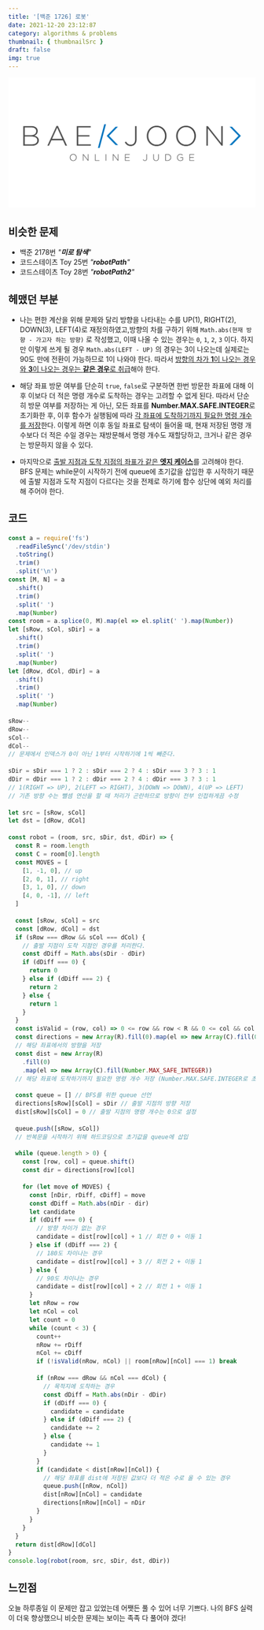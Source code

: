 ```yaml
---
title: '[백준 1726] 로봇'
date: 2021-12-20 23:12:87
category: algorithms & problems
thumbnail: { thumbnailSrc }
draft: false
img: true
---
```


[![backjoon](./img/backjoon.png)](https://www.acmicpc.net/problem/1726)

## 비슷한 문제

- 백준 2178번 _"**미로 탐색**"_
- 코드스테이츠 Toy 25번 _"**robotPath**"_
- 코드스테이츠 Toy 28번 _"**robotPath2**"_

## 헤맸던 부분

- 나는 편한 계산을 위해 문제와 달리 방향을 나타내는 수를 UP(1), RIGHT(2), DOWN(3), LEFT(4)로 재정의하였고,방향의 차를 구하기 위해 `Math.abs(현재 방향 - 가고자 하는 방향)` 로 작성했고, 이때 나올 수 있는 경우는 `0`, `1`, `2`, `3` 이다. 하지만 이렇게 쓰게 될 경우 `Math.abs(LEFT - UP)` 의 경우는 3이 나오는데 실제로는 90도 만에 전환이 가능하므로 1이 나와야 한다. 따라서 <u>방향의 차가 **1**이 나오는 경우와 **3**이 나오는 경우는 **같은 경우**로 취급</u>해야 한다.

* 해당 좌표 방문 여부를 단순히 `true`, `false`로 구분하면 한번 방문한 좌표에 대해 이후 이보다 더 적은 명령 개수로 도착하는 경우는 고려할 수 없게 된다. 따라서 단순히 방문 여부를 저장하는 게 아닌, 모든 좌표를 **Number.MAX.SAFE.INTEGER**로 초기화한 후, 이후 함수가 실행됨에 따라 <u>각 좌표에 도착하기까지 필요한 명령 개수를 저장</u>한다. 이렇게 하면 이후 동일 좌표로 탐색이 들어올 때, 현재 저장된 명령 개수보다 더 적은 수일 경우는 재방문해서 명령 개수도 재할당하고, 크거나 같은 경우는 방문하지 않을 수 있다.

* 마지막으로 <u>출발 지점과 도착 지점의 좌표가 같은 **엣지 케이스**</u>를 고려해야 한다. BFS 문제는 while문이 시작하기 전에 queue에 초기값을 삽입한 후 시작하기 때문에 출발 지점과 도착 지점이 다르다는 것을 전제로 하기에 함수 상단에 예외 처리를 해 주어야 한다.

## 코드

```js
const a = require('fs')
  .readFileSync('/dev/stdin')
  .toString()
  .trim()
  .split('\n')
const [M, N] = a
  .shift()
  .trim()
  .split(' ')
  .map(Number)
const room = a.splice(0, M).map(el => el.split(' ').map(Number))
let [sRow, sCol, sDir] = a
  .shift()
  .trim()
  .split(' ')
  .map(Number)
let [dRow, dCol, dDir] = a
  .shift()
  .trim()
  .split(' ')
  .map(Number)

sRow--
dRow--
sCol--
dCol--
// 문제에서 인덱스가 0이 아닌 1부터 시작하기에 1씩 빼준다.

sDir = sDir === 1 ? 2 : sDir === 2 ? 4 : sDir === 3 ? 3 : 1
dDir = dDir === 1 ? 2 : dDir === 2 ? 4 : dDir === 3 ? 3 : 1
// 1(RIGHT => UP), 2(LEFT => RIGHT), 3(DOWN => DOWN), 4(UP => LEFT)
// 기존 방향 수는 뺄셈 연산을 할 때 처리가 곤란하므로 방향이 전부 인접하게끔 수정

let src = [sRow, sCol]
let dst = [dRow, dCol]

const robot = (room, src, sDir, dst, dDir) => {
  const R = room.length
  const C = room[0].length
  const MOVES = [
    [1, -1, 0], // up
    [2, 0, 1], // right
    [3, 1, 0], // down
    [4, 0, -1], // left
  ]

  const [sRow, sCol] = src
  const [dRow, dCol] = dst
  if (sRow === dRow && sCol === dCol) {
    // 출발 지점이 도착 지점인 경우를 처리한다.
    const dDiff = Math.abs(sDir - dDir)
    if (dDiff === 0) {
      return 0
    } else if (dDiff === 2) {
      return 2
    } else {
      return 1
    }
  }
  const isValid = (row, col) => 0 <= row && row < R && 0 <= col && col < C
  const directions = new Array(R).fill(0).map(el => new Array(C).fill(0))
  // 해당 좌표에서의 방향을 저장
  const dist = new Array(R)
    .fill(0)
    .map(el => new Array(C).fill(Number.MAX_SAFE_INTEGER))
  // 해당 좌표에 도착하기까지 필요한 명령 개수 저장 (Number.MAX.SAFE.INTEGER로 초기화)

  const queue = [] // BFS를 위한 queue 선언
  directions[sRow][sCol] = sDir // 출발 지점의 방향 저장
  dist[sRow][sCol] = 0 // 출발 지점의 명령 개수는 0으로 설정

  queue.push([sRow, sCol])
  // 반복문을 시작하기 위해 하드코딩으로 초기값을 queue에 삽입

  while (queue.length > 0) {
    const [row, col] = queue.shift()
    const dir = directions[row][col]

    for (let move of MOVES) {
      const [nDir, rDiff, cDiff] = move
      const dDiff = Math.abs(nDir - dir)
      let candidate
      if (dDiff === 0) {
        // 방향 차이가 없는 경우
        candidate = dist[row][col] + 1 // 회전 0 + 이동 1
      } else if (dDiff === 2) {
        // 180도 차이나는 경우
        candidate = dist[row][col] + 3 // 회전 2 + 이동 1
      } else {
        // 90도 차이나는 경우
        candidate = dist[row][col] + 2 // 회전 1 + 이동 1
      }
      let nRow = row
      let nCol = col
      let count = 0
      while (count < 3) {
        count++
        nRow += rDiff
        nCol += cDiff
        if (!isValid(nRow, nCol) || room[nRow][nCol] === 1) break

        if (nRow === dRow && nCol === dCol) {
          // 목적지에 도착하는 경우
          const dDiff = Math.abs(nDir - dDir)
          if (dDiff === 0) {
            candidate = candidate
          } else if (dDiff === 2) {
            candidate += 2
          } else {
            candidate += 1
          }
        }
        if (candidate < dist[nRow][nCol]) {
          // 해당 좌표를 dist에 저장된 값보다 더 적은 수로 올 수 있는 경우
          queue.push([nRow, nCol])
          dist[nRow][nCol] = candidate
          directions[nRow][nCol] = nDir
        }
      }
    }
  }
  return dist[dRow][dCol]
}
console.log(robot(room, src, sDir, dst, dDir))
```

## 느낀점

오늘 하루종일 이 문제만 잡고 있었는데 어쨋든 풀 수 있어 너무 기쁘다. 나의 BFS 실력이 더욱 향상했으니 비슷한 문제는 보이는 족족 다 풀어야 겠다!

